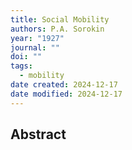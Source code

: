 ```yaml
---
title: Social Mobility
authors: P.A. Sorokin
year: "1927"
journal: ""
doi: ""
tags:
  - mobility
date created: 2024-12-17
date modified: 2024-12-17
---
```


## Abstract
